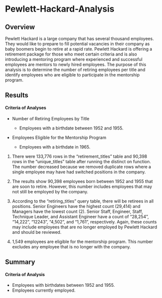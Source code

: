 # Pewlett-Hackard-Analysis

## Overview
Pewlett Hackard is a large company that has several thousand employees. They would like to prepare to fill potential vacancies in their company as baby boomers begin to retire at a rapid rate. Pewlett Hackard is offering a retirement package for those who meet certain criteria and is also introducing a mentoring program where experienced and successful employees are mentors to newly hired employees. The purpose of this analysis is to determine the number of retiring employees per title and identify employees who are eligible to participate in the mentorship program.

## Results
#### Criteria of Analyses
- Number of Retiring Employees by Title
  - Employees with a birthdate between 1952 and 1955.

- Employees Eligible for the Mentorship Program
  - Employees with a birthdate in 1965.

1. There were 133,776 rows in the “retirement_titles” table and 90,398 rows in the “unique_titles” table after running the distinct on function. The number decreased because we removed duplicate rows where a single employee may have had switched positions in the company.

2. The results show 90,398 employees born between 1952 and 1955 that are soon to retire. However, this number includes employees that may not still be employed by the company.

3. According to the “retiring_titles” query table, there will be retirees in all positions. Senior Engineers have the highest count (29,414) and Managers have the lowest count (2). Senior Staff, Engineer, Staff, Technique Leader, and Assistant Engineer have a count of “28,254”, “14,222”, “12243”, “4,502”, and “1,761”, respectively. Again, these counts may include employees that are no longer employed by Pewlett Hackard and should be reviewed.

4. 1,549 employees are eligible for the mentorship program. This number excludes any employee that is no longer with the company.

## Summary
#### Criteria of Analysis
- Employees with birthdates between 1952 and 1955.
-	Employees currently employed.
